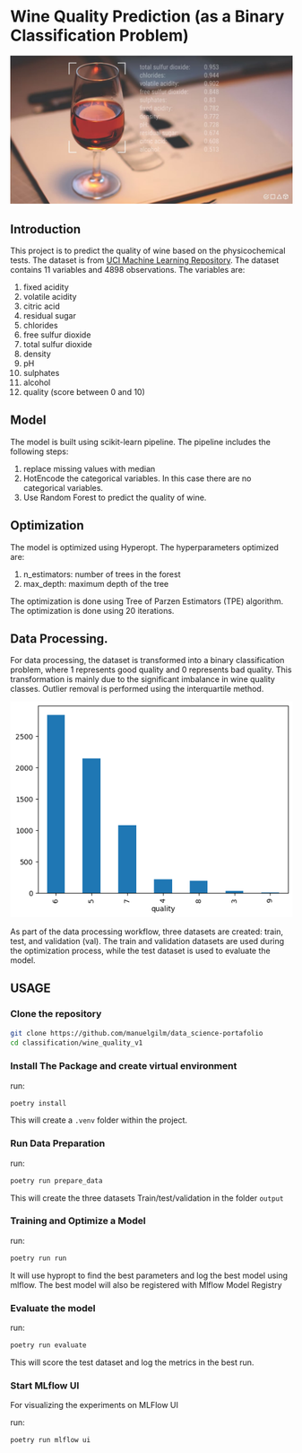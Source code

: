 # Wine Quality Prediction (as a Binary Classification Problem)

![Wine Quality](ml_essential_tool.jpg)

## Introduction

This project is to predict the quality of wine based on the physicochemical tests. The dataset is from [UCI Machine Learning Repository](https://archive.ics.uci.edu/ml/datasets/wine+quality). The dataset contains 11 variables and 4898 observations. The variables are:

1. fixed acidity
2. volatile acidity
3. citric acid
4. residual sugar
5. chlorides
6. free sulfur dioxide
7. total sulfur dioxide
8. density
9. pH
10. sulphates
11. alcohol
12. quality (score between 0 and 10)

## Model

The model is built using scikit-learn pipeline. The pipeline includes the following steps:

1. replace missing values with median
2. HotEncode the categorical variables. In this case there are no categorical variables.
3. Use Random Forest to predict the quality of wine.

## Optimization

The model is optimized using Hyperopt. The hyperparameters optimized are:

1. n_estimators: number of trees in the forest
2. max_depth: maximum depth of the tree

The optimization is done using Tree of Parzen Estimators (TPE) algorithm. The optimization is done using 20 iterations.

## Data Processing. 

For data processing, the dataset is transformed into a binary classification problem, where 1 represents good quality and 0 represents bad quality. This transformation is mainly due to the significant imbalance in wine quality classes. Outlier removal is performed using the interquartile method.

![wine classes](wine_classes_count.png)

As part of the data processing workflow, three datasets are created: train, test, and validation (val). The train and validation datasets are used during the optimization process, while the test dataset is used to evaluate the model.

## USAGE

### **Clone the repository** 

```bash 
git clone https://github.com/manuelgilm/data_science-portafolio
cd classification/wine_quality_v1
```

### **Install The Package and create virtual environment** 
run:
```bash
poetry install
```
This will create a `.venv` folder within the project.

### **Run Data Preparation** 
run:
```bash
poetry run prepare_data
```

This will create the three datasets Train/test/validation in the folder `output`

### **Training and Optimize a Model**

run:
```bash
poetry run run
```

It will use hypropt to find the best parameters and log the best model using mlflow.
The best model will also be registered with Mlflow Model Registry

### **Evaluate the model**
run:
```bash
poetry run evaluate
```

This will score the test dataset and log the metrics in the best run.

### **Start MLflow UI** 

For visualizing the experiments on MLFlow UI

run: 

```bash
poetry run mlflow ui
```